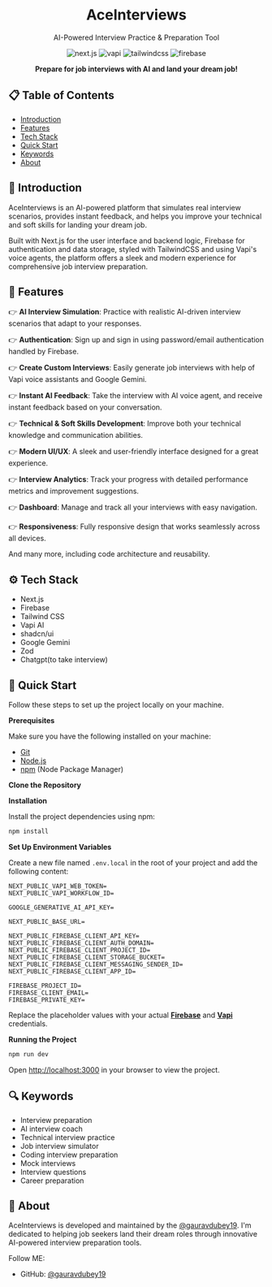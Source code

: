 <div align="center">
  <h1>AceInterviews</h1>
  <p>AI-Powered Interview Practice & Preparation Tool</p>
  
  <div>
    <img src="https://img.shields.io/badge/-Next.JS-black?style=for-the-badge&logoColor=white&logo=nextdotjs&color=black" alt="next.js" />
    <img src="https://img.shields.io/badge/-Vapi-white?style=for-the-badge&color=5dfeca" alt="vapi" />
    <img src="https://img.shields.io/badge/-Tailwind_CSS-black?style=for-the-badge&logoColor=white&logo=tailwindcss&color=06B6D4" alt="tailwindcss" />
    <img src="https://img.shields.io/badge/-Firebase-black?style=for-the-badge&logoColor=white&logo=firebase&color=DD2C00" alt="firebase" />
  </div>

  <p align="center">
    <strong>Prepare for job interviews with AI and land your dream job!</strong>
  </p>
</div>

## 📋 Table of Contents

- [Introduction](#introduction)
- [Features](#features)
- [Tech Stack](#tech-stack)
- [Quick Start](#quick-start)
- [Keywords](#keywords)
- [About](#about)

## <a name="introduction">🤖 Introduction</a>

AceInterviews is an AI-powered platform that simulates real interview scenarios, provides instant feedback, and helps you improve your technical and soft skills for landing your dream job.

Built with Next.js for the user interface and backend logic, Firebase for authentication and data storage, styled with TailwindCSS and using Vapi's voice agents, the platform offers a sleek and modern experience for comprehensive job interview preparation.

## <a name="features">🔋 Features</a>

👉 **AI Interview Simulation**: Practice with realistic AI-driven interview scenarios that adapt to your responses.

👉 **Authentication**: Sign up and sign in using password/email authentication handled by Firebase.

👉 **Create Custom Interviews**: Easily generate job interviews with help of Vapi voice assistants and Google Gemini.

👉 **Instant AI Feedback**: Take the interview with AI voice agent, and receive instant feedback based on your conversation.

👉 **Technical & Soft Skills Development**: Improve both your technical knowledge and communication abilities.

👉 **Modern UI/UX**: A sleek and user-friendly interface designed for a great experience.

👉 **Interview Analytics**: Track your progress with detailed performance metrics and improvement suggestions.

👉 **Dashboard**: Manage and track all your interviews with easy navigation.

👉 **Responsiveness**: Fully responsive design that works seamlessly across all devices.

And many more, including code architecture and reusability.

## <a name="tech-stack">⚙️ Tech Stack</a>

- Next.js
- Firebase
- Tailwind CSS
- Vapi AI
- shadcn/ui
- Google Gemini
- Zod
- Chatgpt(to take interview)

## <a name="quick-start">🤸 Quick Start</a>

Follow these steps to set up the project locally on your machine.

**Prerequisites**

Make sure you have the following installed on your machine:

- [Git](https://git-scm.com/)
- [Node.js](https://nodejs.org/en)
- [npm](https://www.npmjs.com/) (Node Package Manager)

**Clone the Repository**

**Installation**

Install the project dependencies using npm:

```bash
npm install
```

**Set Up Environment Variables**

Create a new file named `.env.local` in the root of your project and add the following content:

```env
NEXT_PUBLIC_VAPI_WEB_TOKEN=
NEXT_PUBLIC_VAPI_WORKFLOW_ID=

GOOGLE_GENERATIVE_AI_API_KEY=

NEXT_PUBLIC_BASE_URL=

NEXT_PUBLIC_FIREBASE_CLIENT_API_KEY=
NEXT_PUBLIC_FIREBASE_CLIENT_AUTH_DOMAIN=
NEXT_PUBLIC_FIREBASE_CLIENT_PROJECT_ID=
NEXT_PUBLIC_FIREBASE_CLIENT_STORAGE_BUCKET=
NEXT_PUBLIC_FIREBASE_CLIENT_MESSAGING_SENDER_ID=
NEXT_PUBLIC_FIREBASE_CLIENT_APP_ID=

FIREBASE_PROJECT_ID=
FIREBASE_CLIENT_EMAIL=
FIREBASE_PRIVATE_KEY=
```

Replace the placeholder values with your actual **[Firebase](https://firebase.google.com/)** and **[Vapi](https://vapi.ai/)** credentials.

**Running the Project**

```bash
npm run dev
```

Open [http://localhost:3000](http://localhost:3000) in your browser to view the project.

## <a name="keywords">🔍 Keywords</a>

- Interview preparation
- AI interview coach
- Technical interview practice
- Job interview simulator
- Coding interview preparation
- Mock interviews
- Interview questions
- Career preparation

## <a name="about">👥 About</a>

AceInterviews is developed and maintained by the [@gauravdubey19](https://github.com/gauravdubey19). I'm dedicated to helping job seekers land their dream roles through innovative AI-powered interview preparation tools.

Follow ME:

- GitHub: [@gauravdubey19](https://github.com/gauravdubey19)
